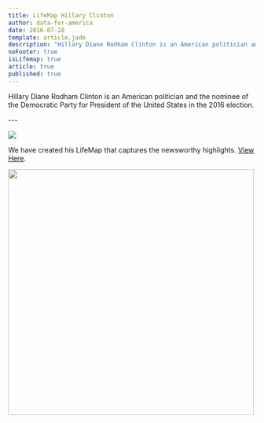 ```yaml
---
title: LifeMap Hillary Clinton
author: data-for-america
date: 2016-07-28
template: article.jade
description: "Hillary Diane Rodham Clinton is an American politician and the nominee of the Democratic Party for President of the United States in the 2016 election."
noFooter: true
isLifemap: true
article: true
published: true
---
```


<p>
  Hillary Diane Rodham Clinton is an American politician and the nominee of the Democratic Party for President of the United States in the 2016 election.
</p>
---
<p>
<img class="ui medium image" style="margin: 0 auto;" src="http://lifemap.io/img/hillaryclinton.gif" />
</p>
<p>
   We have created his LifeMap that captures the newsworthy highlights. <a href="http://lifemap.io/hillaryclinton/" target="_blank">View Here</a>.
</p>
<a href="http://lifemap.io/hillaryclinton/" target="_blank">
<img class="ui medium image" style="width:500px; margin: 0 auto;" src="/img/lifemap/hillaryclinton.jpg" />
</a>

